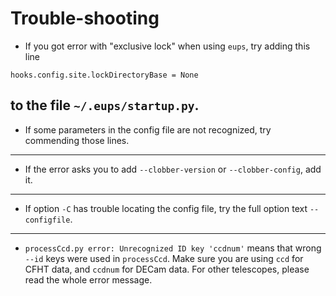 # Trouble-shooting


* If you got error with "exclusive lock" when using `eups`, try adding this line
```
hooks.config.site.lockDirectoryBase = None
```
to the file `~/.eups/startup.py`.
------

* If some parameters in the config file are not recognized, try commending those lines.
------

* If the error asks you to add `--clobber-version` or `--clobber-config`, add it.
------

* If option `-C` has trouble locating the config file, try the full option text `--configfile`.
------

* `processCcd.py error: Unrecognized ID key 'ccdnum'` means that wrong `--id` keys were used in `processCcd`. Make sure you are using `ccd` for CFHT data, and `ccdnum` for DECam data. For other telescopes, please read the whole error message.
